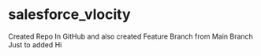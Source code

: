 # salesforce_vlocity
Created Repo In GitHub and also created Feature Branch from Main Branch
Just to added Hi
